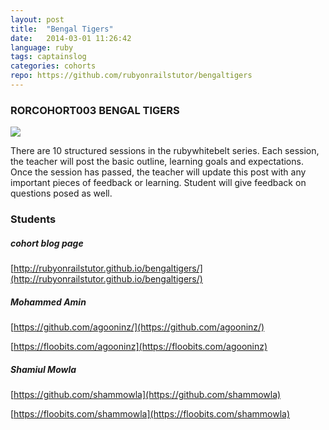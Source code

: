 ```yaml
---
layout: post
title:  "Bengal Tigers"
date:   2014-03-01 11:26:42
language: ruby
tags: captainslog
categories: cohorts
repo: https://github.com/rubyonrailstutor/bengaltigers
---
```


### RORCOHORT003 BENGAL TIGERS

<img src="{{ site.url }}/images/content/bengaltiger.jpg">

<p>There are 10 structured sessions in the rubywhitebelt series.  Each session, the teacher will post the basic outline, learning goals and expectations.  Once the session has passed, the teacher will update this post with any important pieces of feedback or learning.  Student will give feedback on questions posed as well.</p>


### Students

##### cohort blog page 
[http://rubyonrailstutor.github.io/bengaltigers/](http://rubyonrailstutor.github.io/bengaltigers/)

##### Mohammed Amin
[https://github.com/agooninz/](https://github.com/agooninz/)

[https://floobits.com/agooninz](https://floobits.com/agooninz)

##### Shamiul Mowla
[https://github.com/shammowla](https://github.com/shammowla)

[https://floobits.com/shammowla](https://floobits.com/shammowla)


